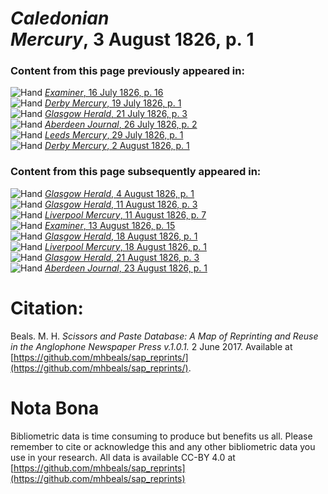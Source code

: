 # *Caledonian Mercury*, 3 August 1826, p. 1  
  
### Content from this page previously appeared in:  
![Hand](http://scissorsandpaste.net/wp-content/uploads/2017/06/smallhandpointer.png) [*Examiner*, 16 July 1826, p. 16](https://mhbeals.github.io/sap_html/Examiner/Examiner-16-July-1826-p-16)  
![Hand](http://scissorsandpaste.net/wp-content/uploads/2017/06/smallhandpointer.png) [*Derby Mercury*, 19 July 1826, p. 1](https://mhbeals.github.io/sap_html/Derby-Mercury/Derby-Mercury-19-July-1826-p-1)  
![Hand](http://scissorsandpaste.net/wp-content/uploads/2017/06/smallhandpointer.png) [*Glasgow Herald*, 21 July 1826, p. 3](https://mhbeals.github.io/sap_html/Glasgow-Herald/Glasgow-Herald-21-July-1826-p-3)  
![Hand](http://scissorsandpaste.net/wp-content/uploads/2017/06/smallhandpointer.png) [*Aberdeen Journal*, 26 July 1826, p. 2](https://mhbeals.github.io/sap_html/Aberdeen-Journal/Aberdeen-Journal-26-July-1826-p-2)  
![Hand](http://scissorsandpaste.net/wp-content/uploads/2017/06/smallhandpointer.png) [*Leeds Mercury*, 29 July 1826, p. 1](https://mhbeals.github.io/sap_html/Leeds-Mercury/Leeds-Mercury-29-July-1826-p-1)  
![Hand](http://scissorsandpaste.net/wp-content/uploads/2017/06/smallhandpointer.png) [*Derby Mercury*, 2 August 1826, p. 1](https://mhbeals.github.io/sap_html/Derby-Mercury/Derby-Mercury-2-August-1826-p-1)  
  
### Content from this page subsequently appeared in:  
![Hand](http://scissorsandpaste.net/wp-content/uploads/2017/06/smallhandpointer.png) [*Glasgow Herald*, 4 August 1826, p. 1](https://mhbeals.github.io/sap_html/Glasgow-Herald/Glasgow-Herald-4-August-1826-p-1)  
![Hand](http://scissorsandpaste.net/wp-content/uploads/2017/06/smallhandpointer.png) [*Glasgow Herald*, 11 August 1826, p. 3](https://mhbeals.github.io/sap_html/Glasgow-Herald/Glasgow-Herald-11-August-1826-p-3)  
![Hand](http://scissorsandpaste.net/wp-content/uploads/2017/06/smallhandpointer.png) [*Liverpool Mercury*, 11 August 1826, p. 7](https://mhbeals.github.io/sap_html/Liverpool-Mercury/Liverpool-Mercury-11-August-1826-p-7)  
![Hand](http://scissorsandpaste.net/wp-content/uploads/2017/06/smallhandpointer.png) [*Examiner*, 13 August 1826, p. 15](https://mhbeals.github.io/sap_html/Examiner/Examiner-13-August-1826-p-15)  
![Hand](http://scissorsandpaste.net/wp-content/uploads/2017/06/smallhandpointer.png) [*Glasgow Herald*, 18 August 1826, p. 1](https://mhbeals.github.io/sap_html/Glasgow-Herald/Glasgow-Herald-18-August-1826-p-1)  
![Hand](http://scissorsandpaste.net/wp-content/uploads/2017/06/smallhandpointer.png) [*Liverpool Mercury*, 18 August 1826, p. 1](https://mhbeals.github.io/sap_html/Liverpool-Mercury/Liverpool-Mercury-18-August-1826-p-1)  
![Hand](http://scissorsandpaste.net/wp-content/uploads/2017/06/smallhandpointer.png) [*Glasgow Herald*, 21 August 1826, p. 3](https://mhbeals.github.io/sap_html/Glasgow-Herald/Glasgow-Herald-21-August-1826-p-3)  
![Hand](http://scissorsandpaste.net/wp-content/uploads/2017/06/smallhandpointer.png) [*Aberdeen Journal*, 23 August 1826, p. 1](https://mhbeals.github.io/sap_html/Aberdeen-Journal/Aberdeen-Journal-23-August-1826-p-1)  


# Citation: 

Beals. M. H. *Scissors and Paste Database: A Map of Reprinting and Reuse in the Anglophone Newspaper Press v.1.0.1.* 2 June 2017. Available at [https://github.com/mhbeals/sap_reprints/](https://github.com/mhbeals/sap_reprints/). 

# Nota Bona

Bibliometric data is time consuming to produce but benefits us all. Please remember to cite or acknowledge this and any other bibliometric data you use in your research. All data is available CC-BY 4.0 at [https://github.com/mhbeals/sap_reprints](https://github.com/mhbeals/sap_reprints)